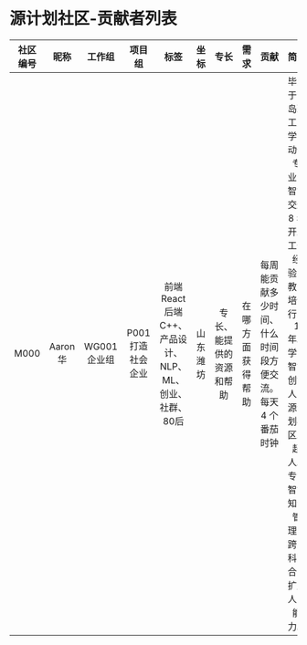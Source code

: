 源计划社区-贡献者列表
============

|社区编号 |昵称 |工作组 |项目组 |标签|坐标|专长|需求|贡献|简介|意见|
|:---:|:---:|:---:|:---:|:---:|:---:|:---:|:---:|:---:|:---:|:---:|
|M000 |Aaron 华 |WG001 企业组 |P001 打造社会企业 |前端React 后端C++、产品设计、NLP、ML、创业、社群、80后|山东潍坊|专长、能提供的资源和帮助|在哪方面获得帮助|每周能贡献多少时间、什么时间段方便交流。每天 4 个番茄时钟|毕业于青岛理工大学自动化专业，智能交通 8 年开发工作经验，教育培训行业 1 年。学记智能创始人、源计划社区发起人。专注智能知识管理、跨学科融合，扩展人的能力。|对社区理念的理解及改进意见|




